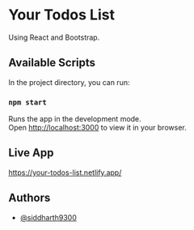 # Your Todos List
Using React and Bootstrap.

## Available Scripts

In the project directory, you can run:

### `npm start`

Runs the app in the development mode.\
Open [http://localhost:3000](http://localhost:3000) to view it in your browser.


## Live App

https://your-todos-list.netlify.app/
## Authors

- [@siddharth9300](https://www.github.com/siddharth9300)

